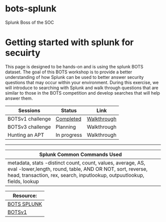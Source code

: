 # bots-splunk
Splunk Boss of the SOC

<h1> Getting started with splunk for secuirty</h1>



This page is designed to be hands-on and is using the splunk BOTS dataset. The goal of this BOTS workshop is to provide a better understanding of how Splunk can be used to better answer security questions that may occur within your environment. During this exercise, we will introduce to searching with Splunk and walk through questions that are similar to those in the BOTS competition and develop searches that will help answer them.


| Sessions                                   | Status      |Link|
|-----------------------------------------------|----------------------------|----|
| BOTSv1 challenge|<a href="https://github.com/inspiretravel/bots-splunk/tree/main/BOTSv1">Completed</a>|<a href="https://github.com/inspiretravel/bots-splunk/tree/main/BOTSv1">Walkthrough</a> |
| BOTSv3 challenge|Planning|Walkthrough|
| Hunting an APT|In progress|Walkthrough|  


----------------------------------------------

|Splunk Common Commands Used|| 
|-----------------------------------------------|----------------------------|
|metadata, stats -distinct count, count, values, average, AS, eval -lower,length, round, table, AND OR NOT, sort, reverse, head, transaction, rex, search, inputlookup, outpuutlookup, fields, lookup|



|Resource:|
|-----------------------------------------------|
|<a href="https://bots.splunk.com/"> BOTS SPLUNK </a>||
|<a href="https://github.com/splunk/botsv1">BOTSv1</a>||



